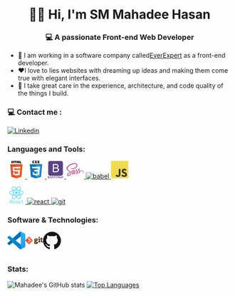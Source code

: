 
<h1 align="center">🙋‍♂️ Hi, I'm SM Mahadee Hasan</h1>
<h3 align="center">💻 A passionate Front-end Web Developer</h3>

- 🔭 I am working  in a software company called<a href="https://everexpert.com/" target="_blank">EverExpert</a> as a front-end developer.
- :heart:I love to lies websites with dreaming up ideas and making them come true with elegant interfaces.
- :gem: I take great care in the experience, architecture, and code quality of the things I build.


### :computer: Contact me : 

[![Linkedin](https://img.shields.io/badge/-LinkedIn-blue?style=flat&logo=Linkedin&logoColor=white)](https://www.linkedin.com/in/mehediask/) 


### Languages and Tools:
<p align="left"> 

 <a href="https://www.w3.org/html/" target="_blank"> <img src="https://raw.githubusercontent.com/devicons/devicon/master/icons/html5/html5-original-wordmark.svg" alt="html5" width="40" height="40"/> </a>
 <a href="https://www.w3schools.com/css/" target="_blank"> <img src="https://raw.githubusercontent.com/devicons/devicon/master/icons/css3/css3-original-wordmark.svg" alt="css3" width="40" height="40"/> </a> 
 <a href="https://getbootstrap.com" target="_blank"> <img src="https://raw.githubusercontent.com/devicons/devicon/master/icons/bootstrap/bootstrap-plain-wordmark.svg" alt="bootstrap" width="40" height="40"/> </a> 
 <a href="https://sass-lang.com" target="_blank"> <img src="https://raw.githubusercontent.com/devicons/devicon/master/icons/sass/sass-original.svg" alt="sass" width="40" height="40"/> </a>
 <a href="https://babeljs.io/" target="_blank"> <img src="https://www.vectorlogo.zone/logos/babeljs/babeljs-icon.svg" alt="babel" width="40" height="40"/> </a> 
 <a href="https://developer.mozilla.org/en-US/docs/Web/JavaScript" target="_blank"> <img src="https://raw.githubusercontent.com/devicons/devicon/master/icons/javascript/javascript-original.svg" alt="javascript" width="40" height="40"/> </a>   

 <a href="https://reactjs.org/" target="_blank"> <img src="https://raw.githubusercontent.com/devicons/devicon/master/icons/react/react-original-wordmark.svg" alt="react" width="40" height="40"/> </a> <a href="https://redux.js.org" target="_blank">
 <a href="https://nextjs.org/" target="_blank"> <img src="https://www.drupal.org/files/project-images/nextjs-drupal.jpg" alt="react" width="40" height="40"/> </a> <a href="https://nextjs.org/" target="_blank">
  <a href="https://git-scm.com/" target="_blank"> <img src="https://www.vectorlogo.zone/logos/git-scm/git-scm-icon.svg" alt="git" width="40" height="40"/> </a>  
   

</p> 

### Software & Technologies:
<img align="left" alt="Visual Studio Code" width="40px" src="https://raw.githubusercontent.com/github/explore/80688e429a7d4ef2fca1e82350fe8e3517d3494d/topics/visual-studio-code/visual-studio-code.png" />
<img align="left" alt="Git" width="40px" src="https://raw.githubusercontent.com/github/explore/80688e429a7d4ef2fca1e82350fe8e3517d3494d/topics/git/git.png" />
<img align="left" alt="GitHub" width="40px" src="https://raw.githubusercontent.com/github/explore/78df643247d429f6cc873026c0622819ad797942/topics/github/github.png" />

<br />
<br />
<br />

### Stats:
![Mahadee's GitHub stats](https://github-readme-stats.vercel.app/api?username=smmahadee&show_icons=true&theme=default)
[![Top Languages](https://github-readme-stats.vercel.app/api/top-langs/?username=smmahadee&layout=compact)](https://github.com/smmahadee/github-readme-stats)




